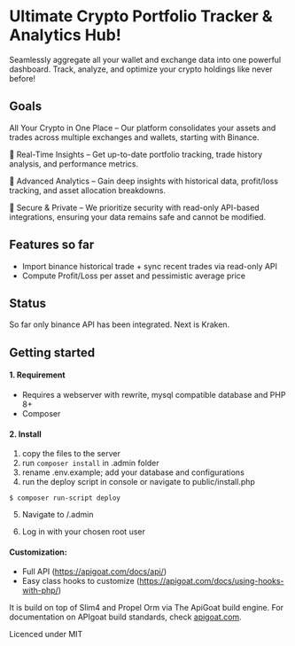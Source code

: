 # Ultimate Crypto Portfolio Tracker & Analytics Hub!

Seamlessly aggregate all your wallet and exchange data into one powerful dashboard. Track, analyze, and optimize your crypto holdings like never before!

## Goals

All Your Crypto in One Place – Our platform consolidates your assets and trades across multiple exchanges and wallets, starting with Binance.

🔹 Real-Time Insights – Get up-to-date portfolio tracking, trade history analysis, and performance metrics.

🔹 Advanced Analytics – Gain deep insights with historical data, profit/loss tracking, and asset allocation breakdowns.

🔹 Secure & Private – We prioritize security with read-only API-based integrations, ensuring your data remains safe and cannot be modified.

## Features so far

* Import binance historical trade + sync recent trades via read-only API
* Compute Profit/Loss per asset and pessimistic average price

## Status

So far only binance API has been integrated. Next is Kraken.

## Getting started

#### 1. Requirement

- Requires a webserver with rewrite, mysql compatible database and PHP 8+
- Composer

#### 2. Install

1. copy the files to the server
2. run `composer install` in .admin folder
3. rename .env.example; add your database and configurations
4. run the deploy script in console or navigate to public/install.php

```
$ composer run-script deploy
```

5. Navigate to /.admin

6. Log in with your chosen root user

#### Customization:
- Full API (https://apigoat.com/docs/api/)
- Easy class hooks to customize (https://apigoat.com/docs/using-hooks-with-php/)

It is build on top of Slim4 and Propel Orm via The ApiGoat build engine.
For documentation on APIgoat build standards, check [apigoat.com](https://apigoat.com/).

Licenced under MIT